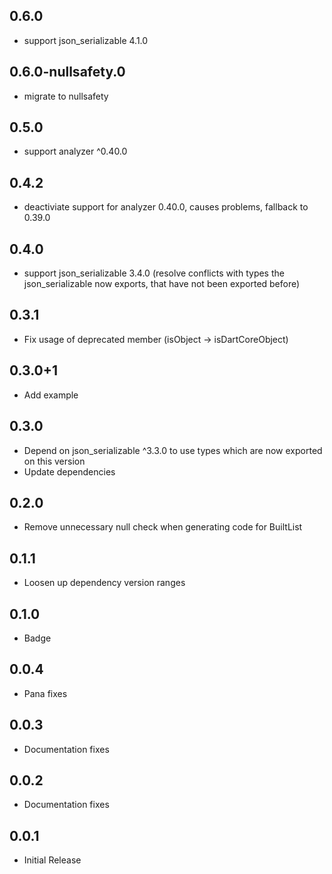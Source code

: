 ## 0.6.0

- support json_serializable 4.1.0


## 0.6.0-nullsafety.0

- migrate to nullsafety

## 0.5.0

- support analyzer ^0.40.0


## 0.4.2

- deactiviate support for analyzer 0.40.0, causes problems, fallback to 0.39.0

## 0.4.0

- support json_serializable 3.4.0 (resolve conflicts with types the json_serializable now exports, that have not been exported before)

## 0.3.1

- Fix usage of deprecated member (isObject -> isDartCoreObject)

## 0.3.0+1

- Add example

## 0.3.0

- Depend on json_serializable ^3.3.0 to use types which are now exported on this version
- Update dependencies

## 0.2.0

- Remove unnecessary null check when generating code for BuiltList

## 0.1.1

- Loosen up dependency version ranges

## 0.1.0

- Badge

## 0.0.4 

- Pana fixes

## 0.0.3

- Documentation fixes


## 0.0.2

- Documentation fixes


## 0.0.1

- Initial Release
